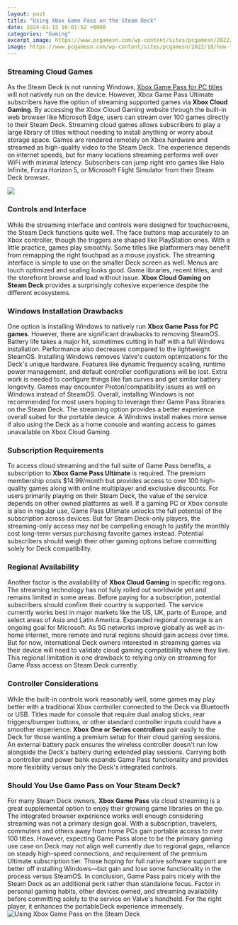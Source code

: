 ```yaml
---
layout: post
title: "Using Xbox Game Pass on the Steam Deck"
date: 2024-01-15 16:01:52 +0000
categories: "Gaming"
excerpt_image: https://www.pcgamesn.com/wp-content/sites/pcgamesn/2022/10/how-to-get-xbox-game-pass-on-steam-deck-1.jpg
image: https://www.pcgamesn.com/wp-content/sites/pcgamesn/2022/10/how-to-get-xbox-game-pass-on-steam-deck-1.jpg
---
```


### Streaming Cloud Games
As the Steam Deck is not running Windows, [Xbox Game Pass for PC titles](https://store.fi.io.vn/west-coast-rappers-hip-hop-hood-security-fashion-rottweiler-1) will not natively run on the device. However, Xbox Game Pass Ultimate subscribers have the option of streaming supported games via **Xbox Cloud Gaming**. By accessing the Xbox Cloud Gaming website through the built-in web browser like Microsoft Edge, users can stream over 100 games directly to their Steam Deck. 
Streaming cloud games allows subscribers to play a large library of titles without needing to install anything or worry about storage space. Games are rendered remotely on Xbox hardware and streamed as high-quality video to the Steam Deck. The experience depends on internet speeds, but for many locations streaming performs well over WiFi with minimal latency. Subscribers can jump right into games like Halo Infinite, Forza Horizon 5, or Microsoft Flight Simulator from their Steam Deck browser.

![](https://www.pcgamesn.com/wp-content/sites/pcgamesn/2022/10/how-to-get-xbox-game-pass-on-steam-deck-body.jpg)
### Controls and Interface 
While the streaming interface and controls were designed for touchscreens, the Steam Deck functions quite well. The face buttons map accurately to an Xbox controller, though the triggers are shaped like PlayStation ones. With a little practice, games play smoothly. Some titles like platformers may benefit from remapping the right touchpad as a mouse joystick.
The streaming interface is simple to use on the smaller Deck screen as well. Menus are touch optimized and scaling looks good. Game libraries, recent titles, and the storefront browse and load without issue. **Xbox Cloud Gaming on Steam Deck** provides a surprisingly cohesive experience despite the different ecosystems.
### Windows Installation Drawbacks
One option is installing Windows to natively run **Xbox Game Pass for PC games**. However, there are significant drawbacks to removing SteamOS. Battery life takes a major hit, sometimes cutting in half with a full Windows installation. Performance also decreases compared to the lightweight SteamOS.
Installing Windows removes Valve's custom optimizations for the Deck's unique hardware. Features like dynamic frequency scaling, runtime power management, and default controller configurations will be lost. Extra work is needed to configure things like fan curves and get similar battery longevity. Games may encounter Proton/compatibility issues as well on Windows instead of SteamOS.
Overall, installing Windows is not recommended for most users hoping to leverage their Game Pass libraries on the Steam Deck. The streaming option provides a better experience overall suited for the portable device. A Windows install makes more sense if also using the Deck as a home console and wanting access to games unavailable on Xbox Cloud Gaming.
### Subscription Requirements 
To access cloud streaming and the full suite of Game Pass benefits, a subscription to **Xbox Game Pass Ultimate** is required. The premium membership costs $14.99/month but provides access to over 100 high-quality games along with online multiplayer and exclusive discounts. For users primarily playing on their Steam Deck, the value of the service depends on other owned platforms as well. 
If a gaming PC or Xbox console is also in regular use, Game Pass Ultimate unlocks the full potential of the subscription across devices. But for Steam Deck-only players, the streaming-only access may not be compelling enough to justify the monthly cost long-term versus purchasing favorite games instead. Potential subscribers should weigh their other gaming options before committing solely for Deck compatibility.
### Regional Availability 
Another factor is the availability of **Xbox Cloud Gaming** in specific regions. The streaming technology has not fully rolled out worldwide yet and remains limited in some areas. Before paying for a subscription, potential subscribers should confirm their country is supported. The service currently works best in major markets like the US, UK, parts of Europe, and select areas of Asia and Latin America. 
Expanded regional coverage is an ongoing goal for Microsoft. As 5G networks improve globally as well as in-home internet, more remote and rural regions should gain access over time. But for now, international Deck owners interested in streaming games via their device will need to validate cloud gaming compatibility where they live. This regional limitation is one drawback to relying only on streaming for Game Pass access on Steam Deck currently.
### Controller Considerations
While the built-in controls work reasonably well, some games may play better with a traditional Xbox controller connected to the Deck via Bluetooth or USB. Titles made for console that require dual analog sticks, rear triggers/bumper buttons, or other standard controller inputs could have a smoother experience.
**Xbox One or Series controllers** pair easily to the Deck for those wanting a premium setup for their cloud gaming sessions. An external battery pack ensures the wireless controller doesn't run low alongside the Deck's battery during extended play sessions. Carrying both a controller and power bank expands Game Pass functionality and provides more flexibility versus only the Deck's integrated controls.
### Should You Use Game Pass on Your Steam Deck?
For many Steam Deck owners, **Xbox Game Pass** via cloud streaming is a great supplemental option to enjoy their growing game libraries on the go. The integrated browser experience works well enough considering streaming was not a primary design goal. With a subscription, travelers, commuters and others away from home PCs gain portable access to over 100 titles.
However, expecting Game Pass alone to be the primary gaming use case on Deck may not align well currently due to regional gaps, reliance on steady high-speed connections, and requirement of the premium Ultimate subscription tier. Those hoping for full native software support are better off installing Windows—but gain and lose some functionality in the process versus SteamOS. 
In conclusion, Game Pass pairs nicely with the Steam Deck as an additional perk rather than standalone focus. Factor in personal gaming habits, other devices owned, and streaming availability before committing solely to the service on Valve's handheld. For the right player, it enhances the portableDeck experience immensely.
![Using Xbox Game Pass on the Steam Deck](https://www.pcgamesn.com/wp-content/sites/pcgamesn/2022/10/how-to-get-xbox-game-pass-on-steam-deck-1.jpg)